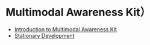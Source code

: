# Multimodal Awareness Kit）<!--multimodal-awareness-kit-->

- [Introduction to Multimodal Awareness Kit](multimodalawareness-kit-intro.md)
- [Stationary Development](stationary-guidelines.md)